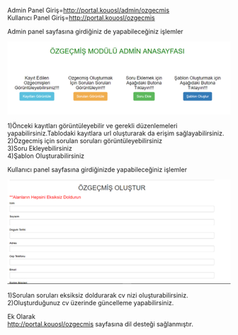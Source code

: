 Admin Panel Giriş=http://portal.kouosl/admin/ozgecmis                                                  
Kullanıcı Panel Giriş=http://portal.kouosl/ozgecmis


Admin panel sayfasına girdiğiniz de yapabileceğiniz işlemler

![img](EkranGoruntusu.png)

1)Önceki kayıtları görüntüleyebilir ve gerekli düzenlemeleri yapabilirsiniz.Tablodaki kayıtlara url oluşturarak da
erişim sağlayabilirsiniz.                                                                        
2)Özgecmiş için sorulan soruları görüntüleyebilirsiniz                                                   
3)Soru Ekleyebilirsiniz                                                                
4)Şablon Oluşturabilirsiniz                                                       

Kullanıcı panel sayfasına girdiğinizde yapabileceğiniz işlemler       

![img](EkranGoruntusu2.png)

1)Sorulan soruları eksiksiz doldurarak cv nizi oluşturabilirsiniz.                                     
2)Oluşturduğunuz cv üzerinde güncelleme yapabilirsiniz.                                            
                                                                                                                                      
Ek Olarak                                                                                                      
http://portal.kouosl/ozgecmis sayfasına dil desteği sağlanmıştır. 



